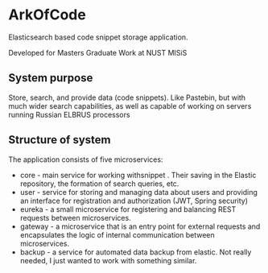 # ArkOfCode
Elasticsearch based code snippet storage application.

Developed for Masters Graduate Work at NUST MISiS

## System purpose 
Store, search, and provide data (code snippets). Like Pastebin, but with much wider search capabilities, as well as capable of working on servers running Russian ELBRUS processors

## Structure of system
The application consists of five microservices:
 - core - main service for working withsnippet . Their saving in the Elastic repository, the formation of search queries, etc.
 - user - service for storing and managing data about users and providing an interface for registration and authorization (JWT, Spring security)
 - eureka - a small microservice for registering and balancing REST requests between microservices.
 - gateway - a microservice that is an entry point for external requests and encapsulates the logic of internal communication between microservices.
 - backup - a service for automated data backup from elastic. Not really needed, I just wanted to work with something similar.


